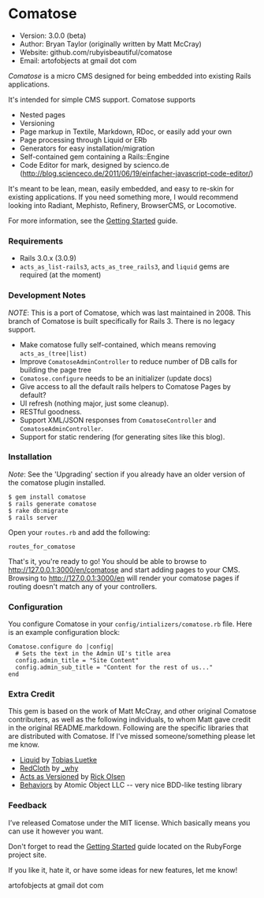 # Comatose

* Version: 3.0.0 (beta)
* Author:  Bryan Taylor (originally written by Matt McCray)
* Website: github.com/rubyisbeautiful/comatose
* Email: artofobjects at gmail dot com


*Comatose* is a micro CMS designed for being embedded into existing Rails 
applications.

It's intended for simple CMS support. Comatose supports 

 * Nested pages
 * Versioning
 * Page markup in Textile, Markdown, RDoc, or easily add your own 
 * Page processing through Liquid or ERb
 * Generators for easy installation/migration
 * Self-contained gem containing a Rails::Engine
 * Code Editor for mark, designed by scienco.de (http://blog.scienceco.de/2011/06/19/einfacher-javascript-code-editor/)

It's meant to be lean, mean, easily embedded, and easy to re-skin for 
existing applications. If you need something more, I would recommend 
looking into Radiant, Mephisto, Refinery, BrowserCMS, or Locomotive.

For more information, see the [Getting Started][] guide.

### Requirements

 * Rails 3.0.x (3.0.9)
 * `acts_as_list-rails3`, `acts_as_tree_rails3`, and `liquid` gems are required (at the moment)


### Development Notes

*NOTE*: This is a port of Comatose, which was last maintained in 2008.  This
        branch of Comatose is built specifically for Rails 3.
        There is no legacy support.

 * Make comatose fully self-contained, which means removing `acts_as_(tree|list)`
 * Improve `ComatoseAdminController` to reduce number of DB calls for building the page tree
 * `Comatose.configure` needs to be an initializer (update docs)
 * Give access to all the default rails helpers to Comatose Pages by default?
 * UI refresh (nothing major, just some cleanup).
 * RESTful goodness.
 * Support XML/JSON responses from `ComatoseController` and `ComatoseAdminController`.
 * Support for static rendering (for generating sites like this blog).

### Installation

*Note*: See the 'Upgrading' section if you already have an older version of 
        the comatose plugin installed.

    $ gem install comatose
    $ rails generate comatose
    $ rake db:migrate
    $ rails server

Open your `routes.rb` and add the following:

    routes_for_comatose

That's it, you're ready to go! You should be able to browse to 
http://127.0.0.1:3000/en/comatose and start adding pages to your CMS.
Browsing to http://127.0.0.1:3000/en will render your comatose pages if
routing doesn't match any of your controllers. 


### Configuration

You configure Comatose in your `config/intializers/comatose.rb` file. Here is an example
configuration block:

    Comatose.configure do |config|
      # Sets the text in the Admin UI's title area
      config.admin_title = "Site Content"
      config.admin_sub_title = "Content for the rest of us..."
    end


### Extra Credit

This gem is based on the work of Matt McCray, and other original Comatose contributers,
as well as the following individuals, to whom Matt gave credit in the original README.markdown.
Following are the specific libraries that are distributed with Comatose. If I've
missed someone/something please let me know.

 * [Liquid][] by [Tobias Luetke][] 
 * [RedCloth][] by [_why][]
 * [Acts as Versioned][]  by [Rick Olsen][]
 * [Behaviors][] by Atomic Object LLC -- very nice BDD-like testing library

### Feedback

I’ve released Comatose under the MIT license. Which basically means you 
can use it however you want.

Don't forget to read the [Getting Started][] guide located on the RubyForge
project site.

If you like it, hate it, or have some ideas for new features, let me know!

artofobjects at gmail dot com


[Getting Started]: http://github.com/rubyisbeautiful/comatose
[Liquid]: http://home.leetsoft.com/liquid
[Tobias Luetke]: http://blog.leetsoft.com
[RedCloth]: http://whytheluckystiff.net/ruby/redcloth
[_why]: http://whytheluckystiff.net
[Acts as Versioned]: http://ar-versioned.rubyforge.org
[Rick Olsen]: http://weblog.techno-weenie.net
[Behaviors]: http://behaviors.rubyforge.org
